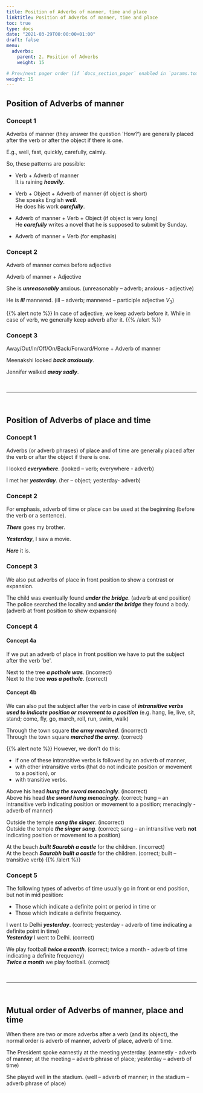 ```yaml
---
title: Position of Adverbs of manner, time and place 
linktitle: Position of Adverbs of manner, time and place  
toc: true
type: docs
date: "2021-03-29T00:00:00+01:00"
draft: false
menu:
  adverbs:
    parent: 2. Position of Adverbs 
    weight: 15

# Prev/next pager order (if `docs_section_pager` enabled in `params.toml`)
weight: 15
---
```


## Position of Adverbs of manner

### Concept 1

Adverbs of manner (they answer the question 'How?‘) are generally placed after the verb or after the object if there is one.

E.g., well, fast, quickly, carefully, calmly.

So, these patterns are possible:

* Verb + Adverb of manner <br>
It is raining ***heavily***.
	
* Verb + Object + Adverb of manner   (if object is short) <br>
She speaks English ***well***. <br>
He does his work ***carefully***.

* Adverb of manner + Verb + Object    (if object is very long) <br>
He ***carefully*** writes a novel that he is supposed to submit by Sunday. 

* Adverb of manner + Verb  (for emphasis)     

### Concept 2

Adverb of manner comes before adjective 

Adverb of manner + Adjective 

She is ***unreasonably*** anxious. (unreasonably – adverb; anxious - adjective)

He is ***ill*** mannered. (ill – adverb; mannered – participle adjective $V_3$)

{{% alert note %}}
In case of adjective, we keep adverb before it. While in case of verb, we generally keep adverb after it. 
{{% /alert %}}

### Concept 3

Away/Out/In/Off/On/Back/Forward/Home + Adverb of manner

Meenakshi looked ***back anxiously***. 

Jennifer walked ***away sadly***. 

<br><hr><br>

## Position of Adverbs of place and time

### Concept 1

Adverbs (or adverb phrases) of place and of time are generally placed after the verb or after the object if there is one. 

I looked ***everywhere***. (looked – verb; everywhere - adverb)

I met her ***yesterday***. (her – object; yesterday- adverb)

### Concept 2

For emphasis, adverb of time or place can be used at the beginning (before the verb or a sentence).

***There*** goes my brother. 

***Yesterday***, I saw a movie.

***Here*** it is. 

### Concept 3

We also put adverbs of place in front position to show a contrast or expansion. 

The child was eventually found ***under the bridge***. (adverb at end position) <br>
The police searched the locality and ***under the bridge*** they found a body. (adverb at front position to show expansion)

### Concept 4

#### Concept 4a

If we put an adverb of place in front position we have to put the subject after the verb 'be'.

Next to the tree ***<span class="mak-text-color-incorrect">a pothole was</span>***. (incorrect) <br>
Next to the tree ***<span class="mak-text-color">was a pothole</span>***. (correct)

#### Concept 4b

We can also put the subject after the verb in case of ***intransitive verbs used to indicate position or movement to a position*** (e.g. hang, lie, live, sit, stand; come, fly, go, march, roll, run, swim, walk)

Through the town square ***<span class="mak-text-color-incorrect">the army marched</span>***. (incorrect) <br> 
Through the town square ***<span class="mak-text-color">marched the army</span>***. (correct)

{{% alert note %}}
However, we don't do this: 
* if one of these intransitive verbs is followed by an adverb of manner, 
* with other intransitive verbs (that do not indicate position or movement to a position), or 
* with transitive verbs.

Above his head ***<span class="mak-text-color-incorrect">hung the sword menacingly</span>***. (incorrect) <br>
Above his head ***<span class="mak-text-color">the sword hung menacingly</span>***. (correct; hung – an intransitive verb indicating position or movement to a position; menacingly - adverb of manner)

Outside the temple ***<span class="mak-text-color-incorrect">sang the singer</span>***. (incorrect) <br>
Outside the temple ***<span class="mak-text-color">the singer sang</span>***. (correct; sang – an intransitive verb **not** indicating position or movement to a position)

At the beach ***<span class="mak-text-color-incorrect">built Saurabh a castle</span>*** for the children. (incorrect) <br>
At the beach ***<span class="mak-text-color">Saurabh built a castle</span>*** for the children. (correct; built – transitive verb)
{{% /alert %}}


### Concept 5

The following types of adverbs of time usually go in front or end position, but not in mid position:

* Those which indicate a definite point or period in time or 
* Those which indicate a definite frequency.

I went to Delhi ***yesterday***. (correct; yesterday - adverb of time indicating a definite point in time) <br>
***Yesterday*** I went to Delhi. (correct)

We play football ***twice a month***. (correct; twice a month - adverb of time indicating a definite frequency) <br>
***Twice a month*** we play football. (correct)

<!-- However, some adverbs of time only go in end position (e.g. daily, hourly, monthly, weekly etc.).

***<span class="mak-text-color-incorrect">Hourly</span>*** the bus leaves old city station. (incorrect) <br>
The bus ***<span class="mak-text-color-incorrect">hourly</span>*** leaves old city station. (incorrect) <br>
The bus leaves old city station ***<span class="mak-text-color">hourly</span>***. (correct; hourly – adverb of time) -->

<br><hr><br>

## Mutual order of Adverbs of manner, place and time

When there are two or more adverbs after a verb (and its object), the normal order is adverb of manner, adverb of place, adverb of time.

The President spoke earnestly at the meeting yesterday. (earnestly - adverb of manner; at the meeting – adverb phrase of place; yesterday – adverb of time)

She played well in the stadium. (well – adverb of manner; in the stadium – adverb phrase of place)

<!-- Commented out for ebook sake -->
<!-- ### Exceptions

#### Exception 1

If one adverb is much longer than another then it is usually placed last.

She left at 1.00 with a great deal of tantrums. (at 1.00 – adverb of time; with a great deal of tantrums – adverb of manner)

#### Exception 2

After some verbs of movements, adverb of manner will come after adverb of place. 

Subject + come/go/arrive/enter (verb of movements) + Adverb of place + Adverb of manner

The bride came in slowly. (in – adverb of place; slowly– adverb of manner) -->

